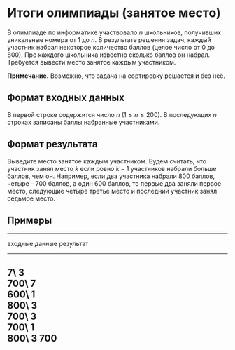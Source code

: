 # Итоги олимпиады (занятое место)

В олимпиаде по информатике участвовало $n$ школьников, получивших
уникальные номера от 1 до $n$.
В результате решения задач, каждый участник набрал некоторое количество
баллов (целое число от 0 до 800). Про каждого школьника известно
сколько баллов он набрал.
Требуется вывести место занятое каждым участником.

**Примечание.** Возможно, что задача на сортировку решается и без неё.

## Формат входных данных

В первой строке содержится число $n$ ($1 \leqslant n \leqslant 200$).
В последующих $n$ строках записаны баллы набранные участниками.

## Формат результата

Выведите место занятое каждым участником.
Будем считать, что
участник занял место $k$ если ровно $k-1$ участников набрали больше баллов, чем он.
Например, если два участника набрали 800 баллов, четыре - 700 баллов, а один 600 баллов,
то первые два заняли первое место, следующие четыре третье место и последний участник занял
седьмое место.


## Примеры

--------------------------------
входные данные    результат
----------------- --------------
7\                3\
700\              7\
600\              1\
800\              3\
700\              3\
700\              1\
800\              3
700
--------------------------------
